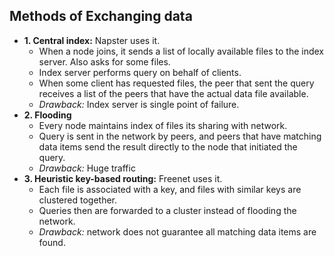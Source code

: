 ## Methods of Exchanging data
- **1. Central index:** Napster uses it.
  - When a node joins, it sends a list of locally available files to the index server. Also asks for some files.
  - Index server performs query on behalf of clients.
  - When some client has requested files, the peer that sent the query receives a list of the peers that have the actual data file available.
  - *Drawback:* Index server is single point of failure.
- **2. Flooding**
  - Every node maintains index of files its sharing with network.
  - Query is sent in the network by peers, and peers that have matching data items send the result directly to the node that initiated the query.
  - *Drawback:* Huge traffic
- **3. Heuristic key-based routing:** Freenet uses it.
  - Each file is associated with a key, and files with similar keys are clustered together.
  - Queries then are forwarded to a cluster instead of flooding the network.
  - *Drawback:* network does not guarantee all matching data items are found.
